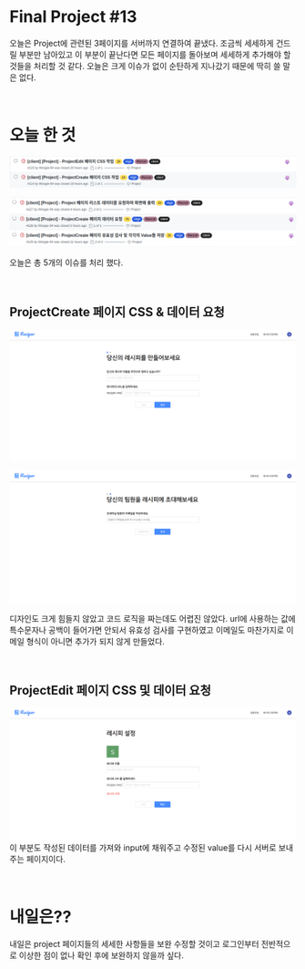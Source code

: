 # Final Project #13

오늘은 Project에 관련된 3페이지를 서버까지 연결하여 끝냈다. 조금씩 세세하게 건드릴 부분만 남아있고 이 부분이 끝난다면 모든 페이지를 돌아보며 세세하게 추가해야 할 것들을 처리할 것 같다. 오늘은 크게 이슈가 없이 순탄하게 지나갔기 때문에 딱히 쓸 말은 없다.

<br />
 
# 오늘 한 것

![](./image/Final_13_1.png)

![](./image/Final_13_2.png)

오늘은 총 5개의 이슈를 처리 했다.

<br />
 
## ProjectCreate 페이지 CSS & 데이터 요청

![](./image/Final_13_3.png)

![](./image/Final_13_4.png)

디자인도 크게 힘들지 않았고 코드 로직을 짜는데도 어렵진 않았다. url에 사용하는 값에 특수문자나 공백이 들어가면 안되서 유효성 검사를 구현하였고 이메일도 마찬가지로 이메일 형식이 아니면 추가가 되지 않게 만들었다.

<br />
 
## ProjectEdit 페이지 CSS 및 데이터 요청

![](./image/Final_13_5.png)
이 부분도 작성된 데이터를 가져와 input에 채워주고 수정된 value를 다시 서버로 보내주는 페이지이다.

<br />
 
# 내일은??

내일은 project 페이지들의 세세한 사항들을 보완 수정할 것이고 로그인부터 전반적으로 이상한 점이 없나 확인 후에 보완하지 않을까 싶다.
